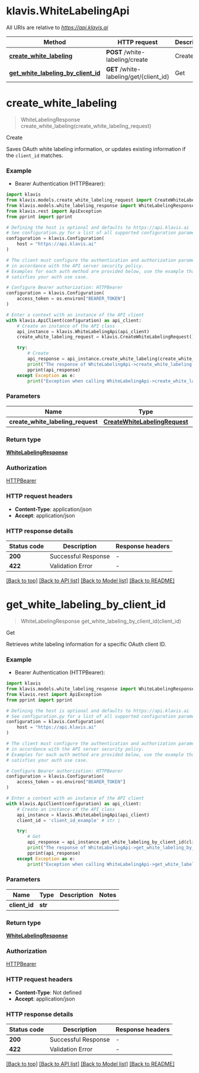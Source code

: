 # klavis.WhiteLabelingApi

All URIs are relative to *https://api.klavis.ai*

Method | HTTP request | Description
------------- | ------------- | -------------
[**create_white_labeling**](WhiteLabelingApi.md#create_white_labeling) | **POST** /white-labeling/create | Create
[**get_white_labeling_by_client_id**](WhiteLabelingApi.md#get_white_labeling_by_client_id) | **GET** /white-labeling/get/{client_id} | Get


# **create_white_labeling**
> WhiteLabelingResponse create_white_labeling(create_white_labeling_request)

Create

Saves OAuth white labeling information, or updates existing information if the `client_id` matches.

### Example

* Bearer Authentication (HTTPBearer):

```python
import klavis
from klavis.models.create_white_labeling_request import CreateWhiteLabelingRequest
from klavis.models.white_labeling_response import WhiteLabelingResponse
from klavis.rest import ApiException
from pprint import pprint

# Defining the host is optional and defaults to https://api.klavis.ai
# See configuration.py for a list of all supported configuration parameters.
configuration = klavis.Configuration(
    host = "https://api.klavis.ai"
)

# The client must configure the authentication and authorization parameters
# in accordance with the API server security policy.
# Examples for each auth method are provided below, use the example that
# satisfies your auth use case.

# Configure Bearer authorization: HTTPBearer
configuration = klavis.Configuration(
    access_token = os.environ["BEARER_TOKEN"]
)

# Enter a context with an instance of the API client
with klavis.ApiClient(configuration) as api_client:
    # Create an instance of the API class
    api_instance = klavis.WhiteLabelingApi(api_client)
    create_white_labeling_request = klavis.CreateWhiteLabelingRequest() # CreateWhiteLabelingRequest | 

    try:
        # Create
        api_response = api_instance.create_white_labeling(create_white_labeling_request)
        print("The response of WhiteLabelingApi->create_white_labeling:\n")
        pprint(api_response)
    except Exception as e:
        print("Exception when calling WhiteLabelingApi->create_white_labeling: %s\n" % e)
```



### Parameters


Name | Type | Description  | Notes
------------- | ------------- | ------------- | -------------
 **create_white_labeling_request** | [**CreateWhiteLabelingRequest**](CreateWhiteLabelingRequest.md)|  | 

### Return type

[**WhiteLabelingResponse**](WhiteLabelingResponse.md)

### Authorization

[HTTPBearer](../README.md#HTTPBearer)

### HTTP request headers

 - **Content-Type**: application/json
 - **Accept**: application/json

### HTTP response details

| Status code | Description | Response headers |
|-------------|-------------|------------------|
**200** | Successful Response |  -  |
**422** | Validation Error |  -  |

[[Back to top]](#) [[Back to API list]](../README.md#documentation-for-api-endpoints) [[Back to Model list]](../README.md#documentation-for-models) [[Back to README]](../README.md)

# **get_white_labeling_by_client_id**
> WhiteLabelingResponse get_white_labeling_by_client_id(client_id)

Get

Retrieves white labeling information for a specific OAuth client ID.

### Example

* Bearer Authentication (HTTPBearer):

```python
import klavis
from klavis.models.white_labeling_response import WhiteLabelingResponse
from klavis.rest import ApiException
from pprint import pprint

# Defining the host is optional and defaults to https://api.klavis.ai
# See configuration.py for a list of all supported configuration parameters.
configuration = klavis.Configuration(
    host = "https://api.klavis.ai"
)

# The client must configure the authentication and authorization parameters
# in accordance with the API server security policy.
# Examples for each auth method are provided below, use the example that
# satisfies your auth use case.

# Configure Bearer authorization: HTTPBearer
configuration = klavis.Configuration(
    access_token = os.environ["BEARER_TOKEN"]
)

# Enter a context with an instance of the API client
with klavis.ApiClient(configuration) as api_client:
    # Create an instance of the API class
    api_instance = klavis.WhiteLabelingApi(api_client)
    client_id = 'client_id_example' # str | 

    try:
        # Get
        api_response = api_instance.get_white_labeling_by_client_id(client_id)
        print("The response of WhiteLabelingApi->get_white_labeling_by_client_id:\n")
        pprint(api_response)
    except Exception as e:
        print("Exception when calling WhiteLabelingApi->get_white_labeling_by_client_id: %s\n" % e)
```



### Parameters


Name | Type | Description  | Notes
------------- | ------------- | ------------- | -------------
 **client_id** | **str**|  | 

### Return type

[**WhiteLabelingResponse**](WhiteLabelingResponse.md)

### Authorization

[HTTPBearer](../README.md#HTTPBearer)

### HTTP request headers

 - **Content-Type**: Not defined
 - **Accept**: application/json

### HTTP response details

| Status code | Description | Response headers |
|-------------|-------------|------------------|
**200** | Successful Response |  -  |
**422** | Validation Error |  -  |

[[Back to top]](#) [[Back to API list]](../README.md#documentation-for-api-endpoints) [[Back to Model list]](../README.md#documentation-for-models) [[Back to README]](../README.md)

